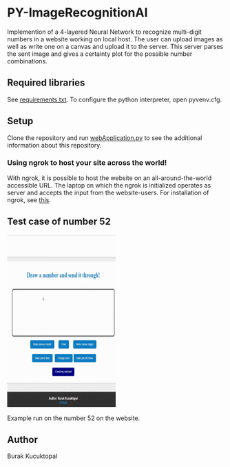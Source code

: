 # PY-ImageRecognitionAI
Implemention of a 4-layered Neural Network to recognize multi-digit numbers in a website working on local host. The user can upload images as well as write one on a canvas and upload it to the server. This server parses the sent image and gives a certainty plot for the possible number combinations.


## Required libraries
See <a href="https://github.com/BurakKTopal/PY-NumberRecognitionAI/blob/main/requirements.txt">requirements.txt</a>. To configure the python interpreter, open 
pyvenv.cfg.


## Setup
Clone the repository and run <a href="https://github.com/BurakKTopal/PY-NumberRecognitionAI/blob/main/webApplication/webApplication.py">webApplication.py</a> to see the additional information about this repository. 

### Using ngrok to host your site across the world!
With ngrok, it is possible to host the website on an all-around-the-world accessible URL. The laptop on which the ngrok is initialized operates as server and accepts the input from the website-users. For installation of ngrok, see <a href="https://www.tutorialspoint.com/how-to-run-python-flask-app-online-using-ngrok">this</a>.

## Test case of number 52
<img src="https://github.com/BurakKTopal/PY-NumberRecognitionAI/blob/main/Media/TestNumberCase52.gif" alt="TestCase number 52 GIF" height=400 width = 50%>
<p>
  Example run on the number 52 on the website.
</p>

## Author
Burak Kucuktopal
